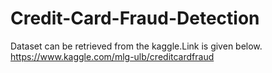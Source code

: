 # Credit-Card-Fraud-Detection
Dataset can be retrieved from the kaggle.Link is given below.
https://www.kaggle.com/mlg-ulb/creditcardfraud
